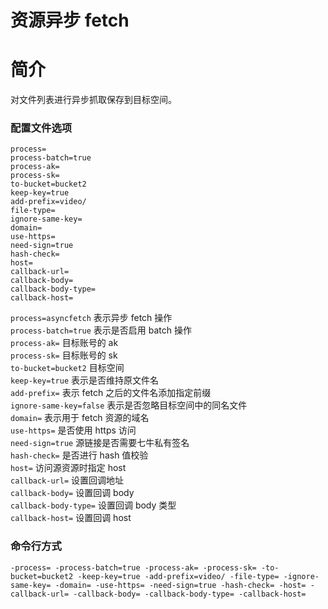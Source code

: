 # 资源异步 fetch

# 简介
对文件列表进行异步抓取保存到目标空间。

### 配置文件选项
```
process=
process-batch=true
process-ak=
process-sk=
to-bucket=bucket2
keep-key=true
add-prefix=video/
file-type=
ignore-same-key=
domain=
use-https=
need-sign=true
hash-check=
host=
callback-url=
callback-body=
callback-body-type=
callback-host=
```
`process=asyncfetch` 表示异步 fetch 操作  
`process-batch=true` 表示是否启用 batch 操作  
`process-ak=` 目标账号的 ak  
`process-sk=` 目标账号的 sk  
`to-bucket=bucket2` 目标空间  
`keep-key=true` 表示是否维持原文件名  
`add-prefix=` 表示 fetch 之后的文件名添加指定前缀  
`ignore-same-key=false` 表示是否忽略目标空间中的同名文件  
`domain=` 表示用于 fetch 资源的域名  
`use-https=` 是否使用 https 访问  
`need-sign=true` 源链接是否需要七牛私有签名  
`hash-check=`  是否进行 hash 值校验  
`host=` 访问源资源时指定 host  
`callback-url=` 设置回调地址  
`callback-body=` 设置回调 body  
`callback-body-type=` 设置回调 body 类型  
`callback-host=` 设置回调 host   

### 命令行方式
```
-process= -process-batch=true -process-ak= -process-sk= -to-bucket=bucket2 -keep-key=true -add-prefix=video/ -file-type= -ignore-same-key= -domain= -use-https= -need-sign=true -hash-check= -host= -callback-url= -callback-body= -callback-body-type= -callback-host=
```

